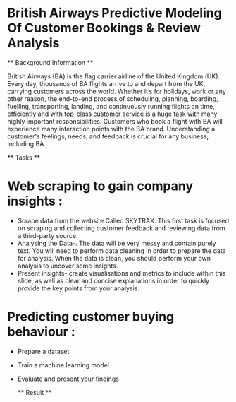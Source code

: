 # British Airways Predictive Modeling  Of  Customer Bookings & Review Analysis

** Background Information **

British Airways (BA) is the flag carrier airline of the United Kingdom (UK). Every day, thousands of BA flights arrive to and depart from the UK, carrying customers across the world. 
Whether it’s for holidays, work or any other reason, the end-to-end process of scheduling, planning, boarding, fuelling, transporting, landing, and continuously running flights on time, 
efficiently and with top-class customer service is a huge task with many highly important responsibilities. Customers who book a flight with BA will experience many interaction points with the BA brand. 
Understanding a customer's feelings, needs, and feedback is crucial for any business, including BA.

** Tasks **
# Web scraping to gain company insights :
* Scrape data from the website Called SKYTRAX. This first task is focused on scraping and collecting customer feedback and reviewing data from a third-party source.
* Analysing the Data-. The data will be very messy and contain purely text. You will need to perform data cleaning in order to prepare the data for analysis. When the data is clean, you should perform your own analysis to uncover some insights.
* Present insights- create visualisations and metrics to include within this slide, as well as clear and concise explanations in order to quickly provide the key points from your analysis.
# Predicting customer buying behaviour : 
* Prepare a dataset
* Train a machine learning model
* Evaluate and present your findings

  ** Result **
